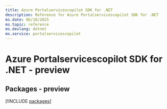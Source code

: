 ```yaml
---
title: Azure Portalservicescopilot SDK for .NET
description: Reference for Azure Portalservicescopilot SDK for .NET
ms.date: 06/18/2025
ms.topic: reference
ms.devlang: dotnet
ms.service: portalservicescopilot
---
```

# Azure Portalservicescopilot SDK for .NET - preview
## Packages - preview
[!INCLUDE [packages](portalservicescopilot-index.md)]
